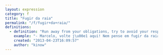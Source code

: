 ```yaml
---
layout: expression
category: f
title: "Fugir da raia"
permalink: "/f/fugir+da+raia/"
definitions:
  - definition: "Run away from your obligations, try to avoid your responsibilities."
    example: "- Marcelo, volte j\u00e1 aqui! Nem pense em fugir da raia. Voc\u00ea sujou todo o ch\u00e3o da sala, agora vai j\u00e1 l\u00e1 limpar tudo!\n- Aaahh manh\u00ea!"
    created: "2013-04-23T16:09:57"
    author: "kinow"
---
```


